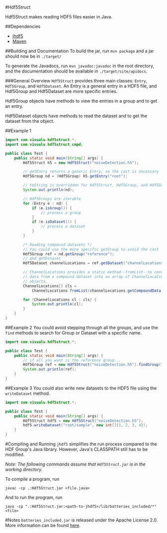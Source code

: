 <!--- Written in GitHub flavoured Markdown -->
#Hdf5Struct

Hdf5Struct makes reading HDF5 files easier in Java.

##Dependencies
* [jhdf5](https://wiki-bsse.ethz.ch/pages/viewpage.action?pageId=26609113)
* [Maven](https://maven.apache.org/)

##Building and Documentation
To build the jar, run `mvn package` and a jar should now be in `./target/`

To generate the Javadocs, run `mvn javadoc:javadoc` in the root directory, and
the documentation should be available in `./target/site/apidocs`.

###General Overview
`Hdf5Struct` provides three main classes: `Entry`, `Hdf5Group`, and
`Hdf5Dataset`. An Entry is a general entry in a HDF5 file, and Hdf5Group and
Hdf5Dataset are more specific entries.

Hdf5Group objects have methods to view the entries in a group and to get an
entry.

Hdf5Dataset objects have methods to read the dataset and to get the dataset from
the object.

##Example 1
```java
import com.visualu.hdf5struct.*;
import com.visualu.hdf5struct.cmpd;

public class Test {
    public static void main(String[] args) {
        Hdf5Struct h5 = new Hdf5Struct("noiseDetection.h5");

        // getEntry returns a generic Entry, so the cast is necessary
        Hdf5Group nd = (Hdf5Group) h5.getEntry("root");

        // toString is overridden for Hdf5Struct, Hdf5Group, and Hdf5Dataset
        System.out.println(nd);

        // Hdf5Groups are iterable
        for (Entry e : nd) {
            if (e.isGroup()) {
                // process a group
            }
            if (e.isDataset()) {
                // process a dataset
            }
        }

        /* Reading compound datasets */
		// You could use the more specific getGroup to avoid the cast
        Hdf5Group ref = nd.getGroup("reference");
		// and getDataset
        Hdf5Dataset channelLocations = ref.getDataset("channelLocations");

        // ChannelLocations provides a static method--fromList--to convert the
        // data from a compound dataset into an array of ChannelLocations
        // objects.
        ChannelLocations[] cls =
            ChannelLocations.fromList(channelLocations.getCompoundData());

        for (ChannelLocations cl : cls) {
            System.out.println(cl);
        }
    }
}
```

##Example 2
You could avoid stepping through all the groups, and use the `find` methods to
search for Group or Dataset with a specific name.

```java
import com.visualu.hdf5struct.*;

public class Test {
	public static void main(String[] args) {
		// if all you want is the reference group...
		Hdf5Group ref = new Hdf5Struct("noiseDetection.h5").findGroup("reference");
		System.out.println(ref);
	}
}
```

##Example 3
You could also write new datasets to the HDF5 file using the `writeDataset`
method.

```java
import com.visualu.hdf5struct.*;

public class Test {
	public static void main(String[] args) {
		Hdf5Struct hdf5 = new Hdf5Struct("noiseDetection.h5");
		hdf5.writeDataset("root/sample", new int[]{1, 2, 3, 4});
	}
}
```

#Compiling and Running
`jhdf5` simplifies the run process compared to the HDF Group's Java library.
However, Java's CLASSPATH still has to be modified.

*Note: The following commands assume that `Hdf5Struct.jar` is in the working directory.*

To compile a program, run

    javac -cp .:Hdf5Struct.jar <file.java>

And to run the program, run

    java -cp ".:Hdf5Struct.jar:<path-to-jhdf5>/lib/batteries_included/*" <file>


#Notes
`batteries_included.jar` is released under the Apache License 2.0. More
information can be found [here](https://wiki-bsse.ethz.ch/display/JHDF5).

